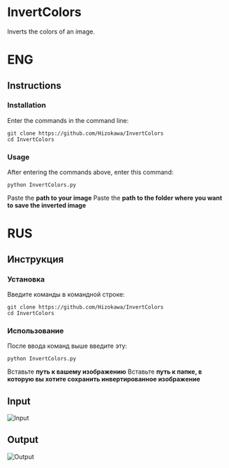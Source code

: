 # InvertColors
Inverts the colors of an image.

# ENG
## Instructions
### Installation
Enter the commands in the command line:
```
git clone https://github.com/Hizokawa/InvertColors
cd InvertColors
```
### Usage
After entering the commands above, enter this command:
```
python InvertColors.py
```
Paste the **path to your image**
Paste the **path to the folder where you want to save the inverted image**

# RUS
## Инструкция
### Установка
Введите команды в командной строке:
```
git clone https://github.com/Hizokawa/InvertColors
cd InvertColors
```
### Использование
После ввода команд выше введите эту:
```
python InvertColors.py
```
Вставьте **путь к вашему изображению**
Вставьте **путь к папке, в которую вы хотите сохранить инвертированное изображение**


## Input
![Input](https://github.com/Hizokawa/InvertColors/blob/main/input.jpg)

## Output
![Output](https://github.com/Hizokawa/InvertColors/blob/main/output.jpg)
